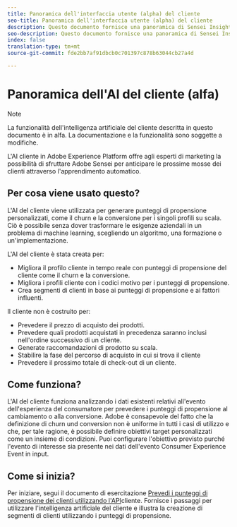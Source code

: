 ```yaml
---
title: Panoramica dell'interfaccia utente (alpha) del cliente
seo-title: Panoramica dell'interfaccia utente (alpha) del cliente
description: Questo documento fornisce una panoramica di Sensei Insights - Customer AI (Alpha)
seo-description: Questo documento fornisce una panoramica di Sensei Insights - Customer AI (Alpha)
index: false
translation-type: tm+mt
source-git-commit: fde2bb7af91dbcb0c701397c878b63044cb27a4d

---
```



# Panoramica dell&#39;AI del cliente (alfa)

>[!NOTE]
>La funzionalità dell&#39;intelligenza artificiale del cliente descritta in questo documento è in alfa. La documentazione e la funzionalità sono soggette a modifiche.

L&#39;AI cliente in Adobe Experience Platform offre agli esperti di marketing la possibilità di sfruttare Adobe Sensei per anticipare le prossime mosse dei clienti attraverso l&#39;apprendimento automatico.

## Per cosa viene usato questo?

L&#39;AI del cliente viene utilizzata per generare punteggi di propensione personalizzati, come il churn e la conversione per i singoli profili su scala. Ciò è possibile senza dover trasformare le esigenze aziendali in un problema di machine learning, scegliendo un algoritmo, una formazione o un&#39;implementazione.

L&#39;AI del cliente è stata creata per:

- Migliora il profilo cliente in tempo reale con punteggi di propensione del cliente come il churn e la conversione.
- Migliora i profili cliente con i codici motivo per i punteggi di propensione.
- Crea segmenti di clienti in base ai punteggi di propensione e ai fattori influenti.

Il cliente non è costruito per:

- Prevedere il prezzo di acquisto dei prodotti.
- Prevedere quali prodotti acquistati in precedenza saranno inclusi nell&#39;ordine successivo di un cliente.
- Generate raccomandazioni di prodotto su scala.
- Stabilire la fase del percorso di acquisto in cui si trova il cliente
- Prevedere il prossimo totale di check-out di un cliente.

## Come funziona?

L&#39;AI del cliente funziona analizzando i dati esistenti relativi all&#39;evento dell&#39;esperienza del consumatore per prevedere i punteggi di propensione al cambiamento o alla conversione. Adobe è consapevole del fatto che la definizione di churn und conversion non è uniforme in tutti i casi di utilizzo e che, per tale ragione, è possibile definire obiettivi target personalizzati come un insieme di condizioni. Puoi configurare l&#39;obiettivo previsto purché l&#39;evento di interesse sia presente nei dati dell&#39;evento Consumer Experience Event in input.

## Come si inizia?

Per iniziare, segui il documento di esercitazione [Prevedi i punteggi di propensione dei clienti utilizzando l&#39;API](./customer-ai-tutorial.md)cliente. Fornisce i passaggi per utilizzare l&#39;intelligenza artificiale del cliente e illustra la creazione di segmenti di clienti utilizzando i punteggi di propensione.